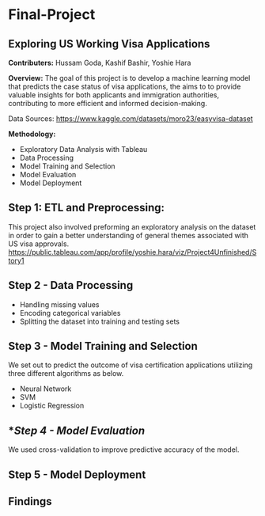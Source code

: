 # Final-Project


**Exploring US Working Visa Applications**
-
**Contributers:**  Hussam Goda, Kashif Bashir, Yoshie Hara


**Overview:** The goal of this project is to develop a machine learning model that predicts the case status of visa applications, the aims to to provide valuable insights for both applicants and immigration authorities, contributing to more efficient and informed decision-making.

Data Sources: https://www.kaggle.com/datasets/moro23/easyvisa-dataset


**Methodology:**
- Exploratory Data Analysis with Tableau
- Data Processing
- Model Training and Selection
- Model Evaluation
- Model Deployment


**Step 1: ETL and Preprocessing:**
-
This project also involved preforming an exploratory analysis on the dataset in order to gain a better understanding of general themes associated with US visa approvals. 
https://public.tableau.com/app/profile/yoshie.hara/viz/Project4Unfinished/Story1


**Step 2 - Data Processing**
-
- Handling missing values
- Encoding categorical variables
- Splitting the dataset into training and testing sets


**Step 3 - Model Training and Selection**
-
We set out to predict the outcome of visa certification applications utilizing three different algorithms as below.

- Neural Network
- SVM
- Logistic Regression

**Step 4 - Model Evaluation*
-
We used cross-validation to improve predictive accuracy of the model.


**Step 5 - Model Deployment**
-


**Findings**
-

